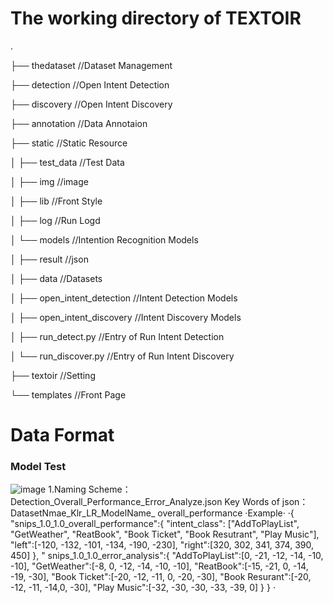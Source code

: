 # The working directory of TEXTOIR

.

├── thedataset 			//Dataset Management

├── detection			//Open Intent Detection

├── discovery			//Open Intent Discovery

├── annotation			//Data Annotaion

├── static				//Static Resource

│   ├── test_data		//Test Data

│   ├── img			//image

│   ├── lib				//Front Style

│   ├── log				//Run Logd

│   └── models			//Intention Recognition Models

│       ├── result		//json

│       ├── data			//Datasets

│       ├── open_intent_detection	//Intent Detection Models

│       ├── open_intent_discovery	//Intent Discovery Models

│       ├── run_detect.py			//Entry of Run Intent Detection

│       └── run_discover.py		//Entry of Run Intent Discovery

├── textoir				//Setting

└── templates			//Front Page

# Data Format 

### Model Test
![image](https://user-images.githubusercontent.com/37832030/109410374-21fa9f80-79d5-11eb-8c93-6ce543f56059.png)
1.Naming Scheme：Detection_Overall_Performance_Error_Analyze.json
  Key Words of json：DatasetNmae_Klr_LR_ModelName_ overall_performance
  ·Example·
  ·{
    "snips_1.0_1.0_overall_performance":{
        "intent_class": ["AddToPlayList", "GetWeather", "ReatBook", "Book Ticket", "Book Resutrant", "Play Music"],
        "left":[-120, -132, -101, -134, -190, -230],
        "right":[320, 302, 341, 374, 390, 450]
    },
    " snips_1.0_1.0_error_analysis":{
    "AddToPlayList":[0, -21, -12, -14, -10, -10],
    "GetWeather":[-8, 0, -12, -14, -10, -10],
    "ReatBook":[-15, -21, 0, -14, -19, -30],
    "Book Ticket":[-20, -12, -11, 0, -20, -30],
    "Book Resurant":[-20, -12, -11, -14,0, -30],
    "Play Music":[-32, -30, -30, -33, -39, 0]
}
}
·
